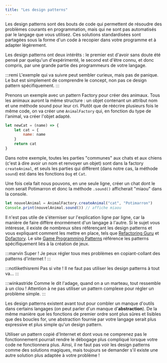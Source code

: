 ```yaml
---
title: "Les design patterns"
---
```


Les design patterns sont des bouts de code qui permettent de résoudre des problèmes courants en programmation, mais qui ne sont pas automatisés par le langage que vous utilisez. Ces solutions standardisées sont partagées sous la forme d'un code à recopier dans votre programme et à adapter légèrement.

Les design patterns ont deux intérêts : le premier est d'avoir sans doute été pensé par quelqu'un d'expérimenté, le second est d'être connu, et donc compris, par une grande partie des programmeurs de votre langage.

:::remi
L'exemple qui va suivre peut sembler curieux, mais pas de panique. Le but est simplement de comprendre le concept, non pas ce design pattern spécifiquement.
:::

Prenons un exemple avec un pattern Factory pour créer des animaux. Tous les animaux auront la même structure : un objet contenant un attribut nom et une méthode sound pour leur cri. Plutôt que de réécrire plusieurs fois le même code, on va créer une `AnimalFactory` qui, en fonction du type de l'animal, va créer l'objet adapté.

```js
let newCat = (name) => {
    let cat = {
        name: name
    }
    return cat
}
```

Dans notre exemple, toutes les parties "communes" aux chats et aux chiens (c'est à dire avoir un nom et renvoyer un objet) sont dans la factory `createAnimal`, et seuls les parties qui diffèrent (dans notre cas, la méthode `sound`) est dans les fonctions `Dog` et `Cat`. 

Une fois cela fait nous pouvons, en une seule ligne, créer un chat dont le nom serait Potimarron et donc la méthode `.sound()` afficherait "miaou" dans la console.

```js
let nouvelAnimal = AnimalFactory.createAnimal("cat", "Potimarron")
Console.print(nouvelAnimal.sound()) // affiche miaou
```

Il n'est pas utile de s'éterniser sur l'explication ligne par ligne, car la manière de faire diffère énormément d'un langage à l'autre. Si le sujet vous intéresse, il existe de nombreux sites référençant les design patterns et vous expliquant comment les mettre en place, tels que [Refactoring Guru](https://refactoring.guru/fr/design-patterns) et [Dofactory](https://www.dofactory.com/javascript/design-patterns/). Le site [Game Programming Patterns](https://gameprogrammingpatterns.com/) référence les patterns spécifiquement liés à la création de jeux.

:::marvin
Super ! Je peux régler tous mes problèmes en copiant-collant des patterns d'internet !
:::

:::notlikethisremi
Pas si vite ! Il ne faut pas utiliser les design patterns à tout va...
:::

:::winkastride
Comme le dit l'adage, quand on a un marteau, tout ressemble à un clou ! Attention à ne pas utiliser un pattern complexe pour régler un problème simple.
:::

Les design patterns existent avant tout pour combler un manque d'outils dans certains langages (on peut parler d'un manque d'**abstraction**). De la même manière que les fonctions de premier ordre sont plus sûres et lisibles que des boucles for, une abstraction fournie par votre langage serait plus expressive et plus simple qu'un design pattern.

Utiliser un pattern copié d'Internet et dont vous ne comprenez pas le fonctionnement pourrait rendre le débogage plus compliqué lorsque votre code ne fonctionnera plus. Ainsi, il ne faut pas voir les design patterns comme des solutions magiques, mais toujours se demander s'il existe une autre solution plus adaptée à votre problème !
